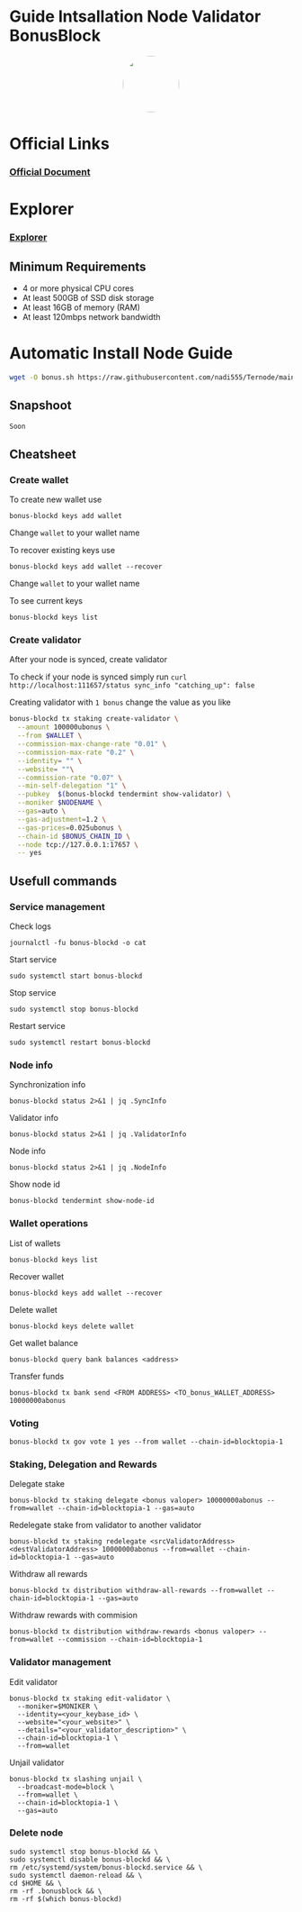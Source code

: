 
# Guide Intsallation Node Validator BonusBlock 

<p style="font-size:14px" align="left">
</p>

<p align="center">
  <img style="margin: auto; height: 100px; border-radius: 50%;" src="https://user-images.githubusercontent.com/65535542/226438691-a9abb0cb-4eb0-439b-a434-5e1eb87bc4a0.png">
</p>


# Official Links
### [Official Document](https://docs.bonus.network/validators/overview.html)

# Explorer
### [Explorer](https://explorer.dexanode.site/bonusblock/staking)

## Minimum Requirements 
- 4 or more physical CPU cores
- At least 500GB of SSD disk storage
- At least 16GB of memory (RAM)
- At least 120mbps network bandwidth

# Automatic Install Node Guide
```bash
wget -O bonus.sh https://raw.githubusercontent.com/nadi555/Ternode/main/bonusblock/bonus.sh && chmod +x bonus.sh && ./bonus.sh
```

## Snapshoot

```bash
Soon
```


## Cheatsheet

### Create wallet
To create new wallet use 
```
bonus-blockd keys add wallet
```
Change `wallet` to your wallet name

To recover existing keys use 
```
bonus-blockd keys add wallet --recover
```
Change `wallet` to your wallet name

To see current keys 
```
bonus-blockd keys list
```



### Create validator
After your node is synced, create validator

To check if your node is synced simply run
`curl http://localhost:111657/status sync_info "catching_up": false`

Creating validator with `1 bonus` change the value as you like

```bash
bonus-blockd tx staking create-validator \
  --amount 100000ubonus \
  --from $WALLET \
  --commission-max-change-rate "0.01" \
  --commission-max-rate "0.2" \
  --identity= "" \
  --website= ""\
  --commission-rate "0.07" \
  --min-self-delegation "1" \
  --pubkey  $(bonus-blockd tendermint show-validator) \
  --moniker $NODENAME \
  --gas=auto \
  --gas-adjustment=1.2 \
  --gas-prices=0.025ubonus \
  --chain-id $BONUS_CHAIN_ID \
  --node tcp://127.0.0.1:17657 \
  -- yes
```

## Usefull commands
### Service management
Check logs
```
journalctl -fu bonus-blockd -o cat
```

Start service
```
sudo systemctl start bonus-blockd
```

Stop service
```
sudo systemctl stop bonus-blockd
```

Restart service
```
sudo systemctl restart bonus-blockd
```

### Node info
Synchronization info
```
bonus-blockd status 2>&1 | jq .SyncInfo
```

Validator info
```
bonus-blockd status 2>&1 | jq .ValidatorInfo
```

Node info
```
bonus-blockd status 2>&1 | jq .NodeInfo
```

Show node id
```
bonus-blockd tendermint show-node-id
```

### Wallet operations
List of wallets
```
bonus-blockd keys list
```

Recover wallet
```
bonus-blockd keys add wallet --recover
```

Delete wallet
```
bonus-blockd keys delete wallet
```

Get wallet balance
```
bonus-blockd query bank balances <address>
```

Transfer funds
```
bonus-blockd tx bank send <FROM ADDRESS> <TO_bonus_WALLET_ADDRESS> 10000000abonus
```

### Voting
```
bonus-blockd tx gov vote 1 yes --from wallet --chain-id=blocktopia-1
```

### Staking, Delegation and Rewards
Delegate stake
```
bonus-blockd tx staking delegate <bonus valoper> 10000000abonus --from=wallet --chain-id=blocktopia-1 --gas=auto
```

Redelegate stake from validator to another validator
```
bonus-blockd tx staking redelegate <srcValidatorAddress> <destValidatorAddress> 10000000abonus --from=wallet --chain-id=blocktopia-1 --gas=auto
```

Withdraw all rewards
```
bonus-blockd tx distribution withdraw-all-rewards --from=wallet --chain-id=blocktopia-1 --gas=auto
```

Withdraw rewards with commision
```
bonus-blockd tx distribution withdraw-rewards <bonus valoper> --from=wallet --commission --chain-id=blocktopia-1
```

### Validator management
Edit validator
```
bonus-blockd tx staking edit-validator \
  --moniker=$MONIKER \
  --identity=<your_keybase_id> \
  --website="<your_website>" \
  --details="<your_validator_description>" \
  --chain-id=blocktopia-1 \
  --from=wallet
```

Unjail validator
```
bonus-blockd tx slashing unjail \
  --broadcast-mode=block \
  --from=wallet \
  --chain-id=blocktopia-1 \
  --gas=auto
```

### Delete node
```
sudo systemctl stop bonus-blockd && \
sudo systemctl disable bonus-blockd && \
rm /etc/systemd/system/bonus-blockd.service && \
sudo systemctl daemon-reload && \
cd $HOME && \
rm -rf .bonusblock && \
rm -rf $(which bonus-blockd)
```
